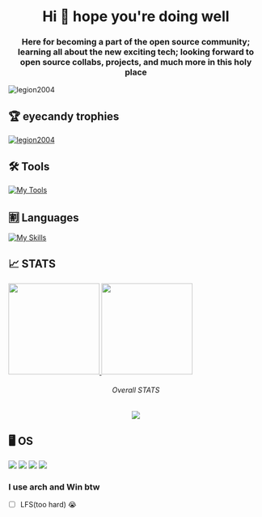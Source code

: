 <h1 align="center">Hi 👋 hope you're doing well</h1>
<h3 align="center">Here for becoming a part of the open source community; learning all about the new exciting tech; looking forward to open source collabs, projects, and much more in this holy place</h3>

<p align="left"> <img src="https://komarev.com/ghpvc/?username=legion2004&label=Profile%20views&color=0e75b6&style=flat" alt="legion2004" /> </p>

 ## 🏆 eyecandy trophies

<p align="left"> <a href="https://github.com/ryo-ma/github-profile-trophy"><img src="https://github-profile-trophy.vercel.app/?username=legion2004&theme=darkhub&no-frame=true&show_icons=true&count_private=true&row=2" alt="legion2004"></a> </p>

<!-- <p align="left"> <a href="https://twitter.com/sunnybarua12" target="blank"><img src="https://img.shields.io/twitter/follow/sunnybarua12?logo=twitter&style=for-the-badge" alt="sunnybarua12" /></a> </p> -->

<!-- - 🌱 I’m currently learning **C++, JAVA, HTML, CSS** -->

<!-- - 💬 Ask me about **😣** (I need help) -->

<!-- - 📫 How to reach me **suunybaruasins@gmail.com** -->

<!-- ## 🙋‍♂️ Connect with me -->

<!-- <p align="left"> -->
<!-- <a href="https://twitter.com/sunnybarua12" target="blank"><img align="center" src="https://raw.githubusercontent.com/rahuldkjain/github-profile-readme-generator/master/src/images/icons/Social/twitter.svg" alt="sunnybarua12" height="30" width="40" /></a> -->
<!-- <a href="https://m.facebook.com/100028167932783/" target="blank"><img align="center" src="https://raw.githubusercontent.com/rahuldkjain/github-profile-readme-generator/master/src/images/icons/Social/facebook.svg" alt="sunnybarua" height="30" width="40" /></a> -->
<!-- <a href="https://www.hackerrank.com/sunnybaruasins" target="blank"><img align="center" src="https://raw.githubusercontent.com/rahuldkjain/github-profile-readme-generator/master/src/images/icons/Social/hackerrank.svg" alt="sunnybaruasins" height="30" width="40" /></a> -->
<!-- </p> -->

## 🛠 Tools

<!-- <p align="left"> <a href="https://www.w3schools.com/cpp/" target="_blank" rel="noreferrer"></a> <a href="https://git-scm.com/" target="_blank" rel="noreferrer"> <img src="https://www.vectorlogo.zone/logos/git-scm/git-scm-icon.svg" alt="git" width="40" height="40"/> </a> <a href="https://www.linux.org/" target="_blank" rel="noreferrer"> <img src="https://raw.githubusercontent.com/devicons/devicon/master/icons/linux/linux-original.svg" alt="linux" width="40" height="40"/> </a> <!-1- <a href="https://www.photoshop.com/en" target="_blank" rel="noreferrer"> <img src="https://raw.githubusercontent.com/devicons/devicon/master/icons/photoshop/photoshop-line.svg" alt="photoshop" width="40" height="40"/> </a> </p> -1-> -->
[![My Tools](https://skillicons.dev/icons?i=linux,git,vscode,neovim,idea,md,vim,emacs)](https://skillicons.dev)

## 🈹 Languages

  [![My Skills](https://skillicons.dev/icons?i=java,cpp,js,html,css,lua,nodejs,bash)](https://skillicons.dev)
<!-- <img src="https://img.shields.io/badge/java-%23ED8B00.svg?style=for-the-badge&logo=java&logoColor=white"> <img src="https://img.shields.io/badge/c++-%2300599C.svg?style=for-the-badge&logo=c%2B%2B&logoColor=white"> <img src="https://img.shields.io/badge/html5-%23E34F26.svg?style=for-the-badge&logo=html5&logoColor=white"> <img src="https://img.shields.io/badge/css3-%231572B6.svg?style=for-the-badge&logo=css3&logoColor=white"> <img src="https://img.shields.io/badge/js-%231572B6.svg?style=for-the-badge&logo=js&logoColor=white"> -->

<!-- <img src="https://img.shields.io/badge/python-3670A0?style=for-the-badge&logo=python&logoColor=ffdd54"> -->

## 📈 STATS

<!-- <p align="left"> <img height="180em" src="https://github-readme-stats.vercel.app/api?username=legion2004&theme=github_dark&show_icons=true&hide_border=true&hide=issues&count_private=true&card_width=300px" /></p> <p align="right"><img height="180em" src="https://github-readme-stats.vercel.app/api/top-langs/?username=legion2004&theme=github_dark&layout=compact&langs_count=15&disable_animations=false&hide_progress=false&hide_border=true&hide=issues&card_width=200" /></p> -->
<a href="https://github.com/LegioN2004">
  <img height="180em" src="https://github-readme-stats.vercel.app/api?username=LegioN2004&theme=github_dark&show_icons=true&hide_border=true&hide=issues&count_private=true&&exclude_repo=dotfiles,some-other-stuff,Catalogue,the-algorithm,random-sht-priv,suckless-utils-fork,dwm-flexipatch" />
  <img height="180em" src="https://github-readme-stats.vercel.app/api/top-langs/?username=LegioN2004&theme=github_dark&layout=compact&langs_count=15&disable_animations=fals&hide_progress=false&hide_border=true&exclude_repo=some-other-stuff,Catalogue,the-algorithm,random-sht-priv,suckless-utils-fork,dwm-flexipatch" />
</a>
<h6 align="center">Overall STATS</h6>
<p align="center"><img src="https://github-readme-streak-stats.herokuapp.com/?user=legion2004&hide_border=true&hide=issues&theme=github_dark" /></p>

## 🖥 OS

<img src="https://img.shields.io/badge/Arch%20Linux-1793D1?logo=arch-linux&logoColor=fff&style=for-the-badge"> <img src="https://img.shields.io/badge/Ubuntu-E95420?style=for-the-badge&logo=ubuntu&logoColor=white"> <img src="https://img.shields.io/badge/fedora-blue?style=for-the-badge&logo=appveyor"> <img src="https://img.shields.io/badge/Windows-0078D6?style=for-the-badge&logo=windows&logoColor=white">
<h3 align="left"> I use arch and Win btw </h3>

- [ ] LFS(too hard) 😭

<!-- <h6>I have installed and used a lot of server OSes of ubuntu, debian and fedora btw (unnecessary detail)</h6> -->

<!-- ![Snake animation , hisssssssssssssssssss](https://github.com/thepiyushmalhotra/thepiyushmalhotra/blob/output/github-contribution-grid-snaake.svg) -- do this from the dev.to website of thepiyushmalhotra github -->
